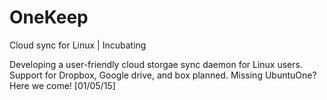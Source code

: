 # OneKeep
Cloud sync for Linux | Incubating

Developing a user-friendly cloud storgae sync daemon for Linux users.
Support for Dropbox, Google drive, and box planned.
Missing UbuntuOne? Here we come! [01/05/15]
